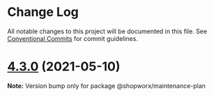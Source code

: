 # Change Log

All notable changes to this project will be documented in this file.
See [Conventional Commits](https://conventionalcommits.org) for commit guidelines.

# [4.3.0](https://bitbucket.org/entrib/shopworx/compare/v4.2.12...v4.3.0) (2021-05-10)

**Note:** Version bump only for package @shopworx/maintenance-plan
